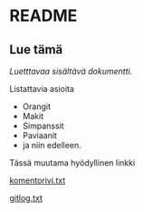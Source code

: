 # README

## Lue tämä

_Luetttavaa sisältävä dokumentti._

Listattavia asioita

- Orangit
- Makit
- Simpanssit
- Paviaanit
- ja niin edelleen.

Tässä muutama hyödyllinen linkki

[komentorivi.txt](laskarit/viikko1/komentorivi.txt)

[gitlog.txt](laskarit/viikko1/gitlog.txt)
